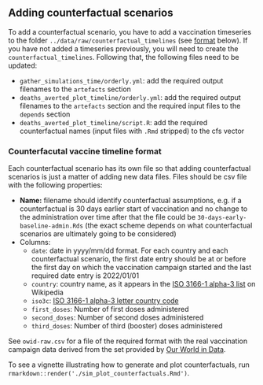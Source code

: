## Adding counterfactual scenarios

To add a counterfactual scenario, you have to add a vaccination timeseries to the folder `../data/raw/counterfactual_timelines` (see [format](#counterfactual-vaccine-timeline-format) below). If you have not added a timeseries previously, you will need to create the `counterfactual_timelines`. Following that, the following files need to be updated:

 - `gather_simulations_time/orderly.yml`: add the required output filenames to the `artefacts` section
 - `deaths_averted_plot_timeline/orderly.yml`: add the required output filenames to the `artefacts` section
 and the required input files to the `depends` section
 - `deaths_averted_plot_timeline/script.R`: add the required counterfactual names (input files with `.Rmd` stripped) to the cfs vector

### Counterfacutal vaccine timeline format

Each counterfactual scenario has its own file so that adding counterfactual scenarios is just a matter of adding new data files. Files should be csv file with the following properties:
 -  **Name:** filename should identify counterfactual assumptions, e.g. if a counterfactual is 30 days earlier start of vaccination and no change to the administration over time after that the file could be `30-days-early-baseline-admin.Rds` (the exact scheme depends on what counterfactual scenarios are ultimately going to be considered)
 - Columns:
    - `date`: date in yyyy/mm/dd format. For each country and each counterfactual scenario, the first date entry should be at or before the first day on which the vaccination campaign started and the last required date entry is 2022/01/01
    - `country`: country name, as it appears in the [ISO 3166-1 alpha-3 list](https://en.wikipedia.org/wiki/ISO_3166-1_alpha-3#Current_codes) on Wikipedia
    - `iso3c`: [ISO 3166-1 alpha-3 letter country code](https://en.wikipedia.org/wiki/ISO_3166-1_alpha-3)
    - `first_doses`: Number of first doses administered
    - `second_doses`: Number of second doses administered
    - `third_doses`: Number of third (booster) doses administered

See `owid-raw.csv` for a file of the required format with the real vaccination campaign data derived from the set provided by [Our World in Data](https://github.com/owid/covid-19-data/tree/master/public/data/vaccinations).


To see a vignette illustrating how to generate and plot counterfactuals, run `rmarkdown::render('./sim_plot_counterfactuals.Rmd')`. 